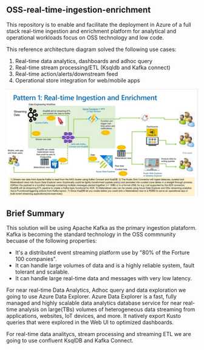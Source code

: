 ## OSS-real-time-ingestion-enrichment
This repository is to enable and facilitate the deployment in Azure of a full stack real-time ingestion and enrichment platform for analytical and operational workloads focus on OSS technology and low code. 

This reference architecture diagram solved the following use cases:

1. Real-time data analytics, dashboards and adhoc query
2. Real-time stream processing/ETL (Ksqldb and Kafka connect)
3. Real-time action/alerts/downstream feed
4. Operational store integration for web/mobile apps

  ![Architecture](https://github.com/javierromancsa/images/blob/main/images01.JPG)
  
## Brief Summary
This solution will be using Apache Kafka as the primary ingestion plataform. Kafka is becoming the standard technology in the OSS commnunity becuase of the following properties:
- It's a distributed event streaming platform use by "80% of the Forture 100 companies".
- It can handle large volumes of data and is a highly reliable system, fault tolerant and scalable.
- It can handle large real-time data and messages with very low latency.

For near real-time Data Analytics, Adhoc query and data exploration we going to use Azure Data Explorer. Azure Data Explorer is a fast, fully managed and highly scalable data analytics database service for near real-time analysis on large(TBs) volumes of heterogeneous data streaming from applications, websites, IoT devices, and more. It natively export Kusto queries that were explored in the Web UI to optimized dashboards.

For real-time data analitycs, stream processing and streaming ETL we are going to use confluent KsqlDB and Kafka Connect. 
